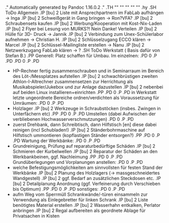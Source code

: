 .\" Automatically generated by Pandoc 1.16.0.2
.\"
.TH "" "" "" "" ""
.hy
.SH ToDo Allgemein
.IP \[bu] 2
Liste mit Ansprechpartnern im FabLab aufhängen \-> Inga
.IP \[bu] 2
Schweißgerät in Gang bringen \-> Ron?VFA?
.IP \[bu] 2
Schraubensets kaufen
.IP \[bu] 2
Werbung/Kooperation mit Kost\-Nix\-Laden
.IP \[bu] 2
Flyer bei Lesung von MURKS?! Nein Danke! Verteilen
.IP \[bu] 2
Hülle für 3D\- Druck \-> Jannik
.IP \[bu] 2
Verbindung zum Unex\-Schülerlabor aufnehmen \-> Christian H.
.IP \[bu] 2
Schlüsselzugang ECCO klären \-> Marcel
.IP \[bu] 2
Schlüssel\-Mailingliste erstellen \-> Nanu
.IP \[bu] 2
Netzwerkzugang FabLab klären \-> ?
.SH ToDo Werkstatt ( Basis dafür von Stefan B.)
.PP
Generell: Platz schaffen für Umbau.
Im einzelnen:
.PD 0
.P
.PD
.PD 0
.P
.PD
* HP\-Rechner fertig zusammenschrauben und in Seminarraum im Bereich des
Löt\-/Messplatzes aufstellen
.IP \[bu] 2
schwachbrüstigen zweiten Athlon\-I\-Altrechner zusammensetzen zur
Herrichtung als Musikabspieler/Jukebox und zur Anlage dazustellen
.IP \[bu] 2
nebenbei auf beiden Linux installieren+einrichten
.PP
.PD 0
.P
.PD
in Werkstatt letzte ungeordnete Bereiche ordnen/verdichten als
Voraussetzung für Umräumen:
.PD 0
.P
.PD
* Holzlager
.IP \[bu] 2
Werkzeuge in Schraubstöcken (insbes.
Zwingen in Unterfächern etc)
.PP
.PD 0
.P
.PD
Umstellen (dabei Aufwischen der verbliebenen Hochwasserverschmutzungen)
.PD 0
.P
.PD
* zuerst Drehbank, dann Schreibtisch, dann Hilfstisch \[en] diese dabei
reinigen (incl Schubladen!)
.IP \[bu] 2
Ständerbohrmaschine auf Hilfstisch ummontieren (kopflastigen Ständer
entsorgen?)
.PP
.PD 0
.P
.PD
Wartung der Werkbänke:
.PD 0
.P
.PD
* Grundreinigung, Prüfung auf reparaturbedürftige Schäden
.IP \[bu] 2
Schmieren der Kurbelwellen
.IP \[bu] 2
Reparatur der Schäden an den Werkbankbeinen, ggf.
Nachleimung
.PP
.PD 0
.P
.PD
Grundüberlegungen und Vorplanungen anstellen:
.PD 0
.P
.PD
* welche Befestigungsmöglichkeiten am sinnvollsten für festen Stand der
Werkbänke
.IP \[bu] 2
Planung des Holzlagers (\-> massgeschneidertes Wandgestell)
.IP \[bu] 2
ggf.
Bedarf an zusätzlichen Steckdosen etc.
.IP \[bu] 2
Detailplanung Anordnung (ggf.
Verfeinerung durch Verschieben bis Optimum)
.PP
.PD 0
.P
.PD
sonstiges:
.PD 0
.P
.PD
* aufm Weg vom Sperrmüll Schrankwände/\-türen einsammeln zur Verwendung
als Einlegebretter für linken Schrank
.IP \[bu] 2
Liste benötigtes Material erstellen
.IP \[bu] 2
Wasserhahn entkalken, Perlator anbringen
.IP \[bu] 2
Regal aufbereiten als geordnete Ablage für Privatsachen in Kisten
